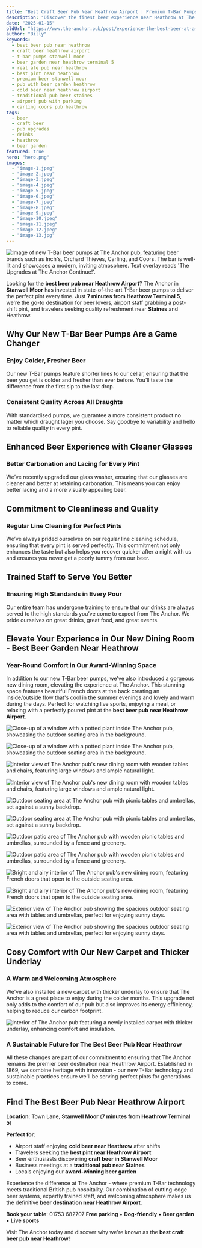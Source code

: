 ```yaml
---
title: "Best Craft Beer Pub Near Heathrow Airport | Premium T-Bar Pumps Stanwell Moor"
description: "Discover the finest beer experience near Heathrow at The Anchor pub. State-of-the-art T-Bar pumps deliver ice-cold, perfectly poured pints just 7 minutes from Terminal 5. Featuring Carling, Coors, craft ales, and local brews. Ideal for airport staff, travelers, and beer enthusiasts. Free parking, award-winning beer garden, and expert staff make us the ultimate beer destination near Heathrow."
date: "2025-01-15"
oldUrl: "https://www.the-anchor.pub/post/experience-the-best-beer-at-a-great-pub-near-heath"
author: "Billy"
keywords:
  - best beer pub near heathrow
  - craft beer heathrow airport
  - t-bar pumps stanwell moor
  - beer garden near heathrow terminal 5
  - real ale pub near heathrow
  - best pint near heathrow
  - premium beer stanwell moor
  - pub with beer garden heathrow
  - cold beer near heathrow airport
  - traditional pub beer staines
  - airport pub with parking
  - carling coors pub heathrow
tags:
  - beer
  - craft beer
  - pub upgrades
  - drinks
  - heathrow
  - beer garden
featured: true
hero: "hero.png"
images:
  - "image-1.jpeg"
  - "image-2.jpeg"
  - "image-3.jpeg"
  - "image-4.jpeg"
  - "image-5.jpeg"
  - "image-6.jpeg"
  - "image-7.jpeg"
  - "image-8.jpeg"
  - "image-9.jpeg"
  - "image-10.jpeg"
  - "image-11.jpeg"
  - "image-12.jpeg"
  - "image-13.jpg"
---
```


![Image of new T-Bar beer pumps at The Anchor pub, featuring beer brands such as Inch's, Orchard Thieves, Carling, and Coors. The bar is well-lit and showcases a modern, inviting atmosphere. Text overlay reads 'The Upgrades at The Anchor Continue!'.](/content/blog/experience-the-best-beer-at-a-great-pub-near-heath/hero.png)

  

Looking for the **best beer pub near Heathrow Airport**? The Anchor in **Stanwell Moor** has invested in state-of-the-art T-Bar beer pumps to deliver the perfect pint every time. Just **7 minutes from Heathrow Terminal 5**, we're the go-to destination for beer lovers, airport staff grabbing a post-shift pint, and travelers seeking quality refreshment near **Staines** and Heathrow.

  

## **Why Our New T-Bar Beer Pumps Are a Game Changer**

### **Enjoy Colder, Fresher Beer**

Our new T-Bar pumps feature shorter lines to our cellar, ensuring that the beer you get is colder and fresher than ever before. You’ll taste the difference from the first sip to the last drop.

  

### **Consistent Quality Across All Draughts**

With standardised pumps, we guarantee a more consistent product no matter which draught lager you choose. Say goodbye to variability and hello to reliable quality in every pint.

  

## **Enhanced Beer Experience with Cleaner Glasses**

### **Better Carbonation and Lacing for Every Pint**

We’ve recently upgraded our glass washer, ensuring that our glasses are cleaner and better at retaining carbonation. This means you can enjoy better lacing and a more visually appealing beer.

  

## **Commitment to Cleanliness and Quality**

### **Regular Line Cleaning for Perfect Pints**

We’ve always prided ourselves on our regular line cleaning schedule, ensuring that every pint is served perfectly. This commitment not only enhances the taste but also helps you recover quicker after a night with us and ensures you never get a poorly tummy from our beer.

  

## **Trained Staff to Serve You Better**

### **Ensuring High Standards in Every Pour**

Our entire team has undergone training to ensure that our drinks are always served to the high standards you’ve come to expect from The Anchor. We pride ourselves on great drinks, great food, and great events.

  

## Elevate Your Experience in Our New Dining Room - Best Beer Garden Near Heathrow

### **Year-Round Comfort in Our Award-Winning Space**

In addition to our new T-Bar beer pumps, we've also introduced a gorgeous new dining room, elevating the experience at The Anchor. This stunning space features beautiful French doors at the back creating an inside/outside flow that's cool in the summer evenings and lovely and warm during the days. Perfect for watching live sports, enjoying a meal, or relaxing with a perfectly poured pint at the **best beer pub near Heathrow Airport**.

  

![Close-up of a window with a potted plant inside The Anchor pub, showcasing the outdoor seating area in the background.](/content/blog/experience-the-best-beer-at-a-great-pub-near-heath/image-1.jpeg)

![Close-up of a window with a potted plant inside The Anchor pub, showcasing the outdoor seating area in the background.](/content/blog/experience-the-best-beer-at-a-great-pub-near-heath/image-10.jpeg)

![Interior view of The Anchor pub's new dining room with wooden tables and chairs, featuring large windows and ample natural light.](/content/blog/experience-the-best-beer-at-a-great-pub-near-heath/image-11.jpeg)

![Interior view of The Anchor pub's new dining room with wooden tables and chairs, featuring large windows and ample natural light.](/content/blog/experience-the-best-beer-at-a-great-pub-near-heath/image-12.jpeg)

![Outdoor seating area at The Anchor pub with picnic tables and umbrellas, set against a sunny backdrop.](/content/blog/experience-the-best-beer-at-a-great-pub-near-heath/image-13.jpg)

![Outdoor seating area at The Anchor pub with picnic tables and umbrellas, set against a sunny backdrop.](/content/blog/experience-the-best-beer-at-a-great-pub-near-heath/image-2.jpeg)

![Outdoor patio area of The Anchor pub with wooden picnic tables and umbrellas, surrounded by a fence and greenery.](/content/blog/experience-the-best-beer-at-a-great-pub-near-heath/image-3.jpeg)

![Outdoor patio area of The Anchor pub with wooden picnic tables and umbrellas, surrounded by a fence and greenery.](/content/blog/experience-the-best-beer-at-a-great-pub-near-heath/image-4.jpeg)

![Bright and airy interior of The Anchor pub's new dining room, featuring French doors that open to the outside seating area.](/content/blog/experience-the-best-beer-at-a-great-pub-near-heath/image-5.jpeg)

![Bright and airy interior of The Anchor pub's new dining room, featuring French doors that open to the outside seating area.](/content/blog/experience-the-best-beer-at-a-great-pub-near-heath/image-6.jpeg)

![Exterior view of The Anchor pub showing the spacious outdoor seating area with tables and umbrellas, perfect for enjoying sunny days.](/content/blog/experience-the-best-beer-at-a-great-pub-near-heath/image-7.jpeg)

![Exterior view of The Anchor pub showing the spacious outdoor seating area with tables and umbrellas, perfect for enjoying sunny days.](/content/blog/experience-the-best-beer-at-a-great-pub-near-heath/image-8.jpeg)

  

## **Cosy Comfort with Our New Carpet and Thicker Underlay**

### **A Warm and Welcoming Atmosphere**

We've also installed a new carpet with thicker underlay to ensure that The Anchor is a great place to enjoy during the colder months. This upgrade not only adds to the comfort of our pub but also improves its energy efficiency, helping to reduce our carbon footprint.

  

![Interior of The Anchor pub featuring a newly installed carpet with thicker underlay, enhancing comfort and insulation.](/content/blog/experience-the-best-beer-at-a-great-pub-near-heath/image-9.jpeg)

  

### **A Sustainable Future for The Best Beer Pub Near Heathrow**

All these changes are part of our commitment to ensuring that The Anchor remains the premier beer destination near Heathrow Airport. Established in 1869, we combine heritage with innovation - our new T-Bar technology and sustainable practices ensure we'll be serving perfect pints for generations to come.

## Find The Best Beer Pub Near Heathrow Airport

**Location**: Town Lane, **Stanwell Moor** (**7 minutes from Heathrow Terminal 5**)

**Perfect for**:
- Airport staff enjoying **cold beer near Heathrow** after shifts
- Travelers seeking the **best pint near Heathrow Airport**
- Beer enthusiasts discovering **craft beer in Stanwell Moor**
- Business meetings at a **traditional pub near Staines**
- Locals enjoying our **award-winning beer garden**

Experience the difference at The Anchor - where premium T-Bar technology meets traditional British pub hospitality. Our combination of cutting-edge beer systems, expertly trained staff, and welcoming atmosphere makes us the definitive **beer destination near Heathrow Airport**.

**Book your table**: 01753 682707
**Free parking** • **Dog-friendly** • **Beer garden** • **Live sports**

Visit The Anchor today and discover why we're known as the **best craft beer pub near Heathrow**!
